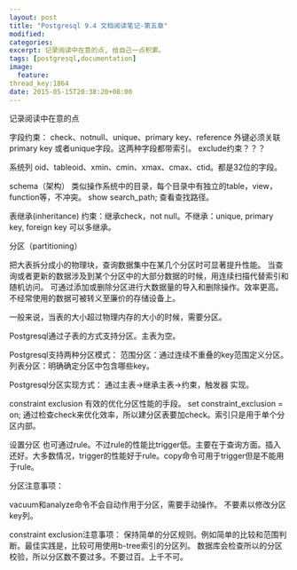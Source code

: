 ```yaml
---
layout: post
title: "Postgresql 9.4 文档阅读笔记-第五章"
modified:
categories: 
excerpt: 记录阅读中在意的点, 给自己一点积累。
tags: [postgresql,documentation]
image:
  feature:
thread_key:1864
date: 2015-05-15T20:38:20+08:00
---
```


记录阅读中在意的点

字段约束：
check、notnull、unique、primary key、reference
外键必须关联primary key 或者unique字段。这两种字段都带索引。
exclude约束？？？

系统列
oid、tableoid、xmin、cmin、xmax、cmax、ctid。都是32位的字段。

schema（架构）
类似操作系统中的目录，每个目录中有独立的table，view，function等，不冲突。
show search_path; 查看查找路径。

表继承(inheritance)
约束：继承check，not null。不继承：unique, primary key, foreign key
可以多继承。

分区（partitioning）

把大表拆分成小的物理块，查询数据集中在某几个分区时可显著提升性能。
当查询或者更新的数据涉及到某个分区中的大部分数据的时候，用连续扫描代替索引和随机访问。
可通过添加或删除分区进行大数据量的导入和删除操作。效率更高。
不经常使用的数据可被转义至廉价的存储设备上。

一般来说，当表的大小超过物理内存的大小的时候，需要分区。

Postgresql通过子表的方式支持分区。主表为空。

Postgresql支持两种分区模式：
范围分区：通过连续不重叠的key范围定义分区。
列表分区：明确确定分区中包含哪些key。

Postgresql分区实现方式：
通过主表->继承主表->约束，触发器 实现。

constraint exclusion
有效的优化分区性能的手段。
set constraint_exclusion = on;
通过检查check来优化效率，所以建分区表要加check。索引只是用于单个分区内部。

设置分区
也可通过rule。不过rule的性能比trigger低。主要在于查询方面。插入还好。大多数情况，trigger的性能好于rule。copy命令可用于trigger但是不能用于rule。

分区注意事项：

vacuum和analyze命令不会自动作用于分区，需要手动操作。
不要素以修改分区key列。

constraint exclusion注意事项：
保持简单的分区规则。例如简单的比较和范围判断。最佳实践是，比较可用使用b-tree索引的分区列。
数据库会检查所以的分区校验，所以分区数不要过多。不要过百。上千不可。
